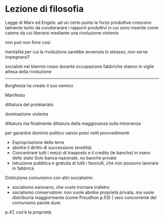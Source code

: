 # Lezione di filosofia

Legge di Marx ed Engels:
ad un certo punto le forze produttive crescono talmente tanto da condierarare i rapporti produttivi in cui sono inserite come catene da cui liberarsi mediante una rivoluzione violenta

non può non finre così

mentalità per cui la rivoluzione sarebbe avvenuta lo stessso, non serve impegnarsi?

socialisti nel biennio rosso durante occupazione fabbriche stanno in vigile attesa della rivoluzione

---


Borghesia ha creato il suo nemico

Manifesto

dittatura del proletariato

dominazione violenta

dittatura ma finalmente dittatura della maggioranza sulla minoranza

per garantire dominio politico vanno presi netti provvedimenti:
* Espropriazione delle terre
* abolire il diritto di successione (eredità)
* Concentrare tutti i mezzi di trasposto e il credito (le banche) in mano dello stato
Solo banca nazionale, no banche private 
* istruzione pubblica e gratuita di tutti i fanciulli, che non possono lavorare in fabbrica


Distinzione comunismo con altri socialistmi:

* socialismo eaionario, che vuole trornare indietro 
* socialismo conservatore: non vuole abolire proprietà privata, ma vuole distribuirla maggiormente (come Proudhon p.53) | vero concorrente del comunismo
parole dure: 

p.47, cos'è la proprietà
<!--stackedit_data:
eyJoaXN0b3J5IjpbLTUwNTkzNTA0NCwtNzU3MDIzNjg0XX0=
-->
